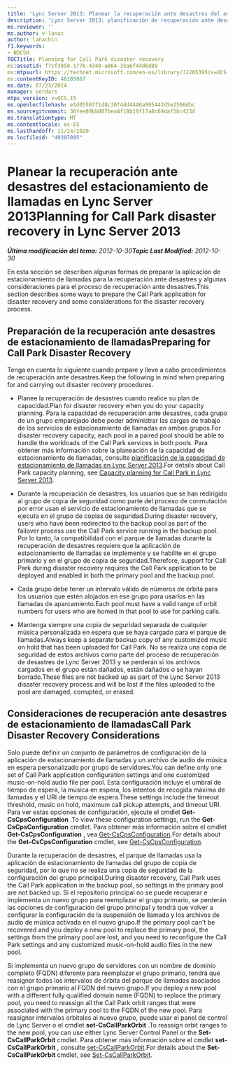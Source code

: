 ```yaml
---
title: 'Lync Server 2013: Planear la recuperación ante desastres del estacionamiento de llamadas'
description: 'Lync Server 2013: planificación de recuperación ante desastres de estacionamiento de llamadas.'
ms.reviewer: ''
ms.author: v-lanac
author: lanachin
f1.keywords:
- NOCSH
TOCTitle: Planning for Call Park disaster recovery
ms:assetid: f7cf3958-177b-4340-a864-35a6f44d6d88
ms:mtpsurl: https://technet.microsoft.com/en-us/library/JJ205395(v=OCS.15)
ms:contentKeyID: 48185867
ms.date: 07/23/2014
manager: serdars
mtps_version: v=OCS.15
ms.openlocfilehash: e1d05503f1d8c30f4dd4446a995442d5e2500dbc
ms.sourcegitcommit: 36fee89bb887bea4f18b19f17a8c69daf5bc423d
ms.translationtype: MT
ms.contentlocale: es-ES
ms.lasthandoff: 11/24/2020
ms.locfileid: "49397895"
---
```

# <a name="planning-for-call-park-disaster-recovery-in-lync-server-2013"></a><span data-ttu-id="f752c-103">Planear la recuperación ante desastres del estacionamiento de llamadas en Lync Server 2013</span><span class="sxs-lookup"><span data-stu-id="f752c-103">Planning for Call Park disaster recovery in Lync Server 2013</span></span>

<div data-xmlns="http://www.w3.org/1999/xhtml">

<div class="topic" data-xmlns="http://www.w3.org/1999/xhtml" data-msxsl="urn:schemas-microsoft-com:xslt" data-cs="https://msdn.microsoft.com/">

<div data-asp="https://msdn2.microsoft.com/asp">



</div>

<div id="mainSection">

<div id="mainBody"><span data-ttu-id="f752c-104">

<span> </span></span><span class="sxs-lookup"><span data-stu-id="f752c-104">

<span> </span></span></span>

<span data-ttu-id="f752c-105">_**Última modificación del tema:** 2012-10-30_</span><span class="sxs-lookup"><span data-stu-id="f752c-105">_**Topic Last Modified:** 2012-10-30_</span></span>

<span data-ttu-id="f752c-106">En esta sección se describen algunas formas de preparar la aplicación de estacionamiento de llamadas para la recuperación ante desastres y algunas consideraciones para el proceso de recuperación ante desastres.</span><span class="sxs-lookup"><span data-stu-id="f752c-106">This section describes some ways to prepare the Call Park application for disaster recovery and some considerations for the disaster recovery process.</span></span>

<div>

## <a name="preparing-for-call-park-disaster-recovery"></a><span data-ttu-id="f752c-107">Preparación de la recuperación ante desastres de estacionamiento de llamadas</span><span class="sxs-lookup"><span data-stu-id="f752c-107">Preparing for Call Park Disaster Recovery</span></span>

<span data-ttu-id="f752c-108">Tenga en cuenta lo siguiente cuando prepare y lleve a cabo procedimientos de recuperación ante desastres.</span><span class="sxs-lookup"><span data-stu-id="f752c-108">Keep the following in mind when preparing for and carrying out disaster recovery procedures.</span></span>

  - <span data-ttu-id="f752c-109">Planee la recuperación de desastres cuando realice su plan de capacidad.</span><span class="sxs-lookup"><span data-stu-id="f752c-109">Plan for disaster recovery when you do your capacity planning.</span></span> <span data-ttu-id="f752c-110">Para la capacidad de recuperación ante desastres, cada grupo de un grupo emparejado debe poder administrar las cargas de trabajo de los servicios de estacionamiento de llamadas en ambos grupos.</span><span class="sxs-lookup"><span data-stu-id="f752c-110">For disaster recovery capacity, each pool in a paired pool should be able to handle the workloads of the Call Park services in both pools.</span></span> <span data-ttu-id="f752c-111">Para obtener más información sobre la planeación de la capacidad de estacionamiento de llamadas, consulte [planificación de la capacidad de estacionamiento de llamadas en Lync Server 2013](lync-server-2013-capacity-planning-for-call-park.md).</span><span class="sxs-lookup"><span data-stu-id="f752c-111">For details about Call Park capacity planning, see [Capacity planning for Call Park in Lync Server 2013](lync-server-2013-capacity-planning-for-call-park.md).</span></span>

  - <span data-ttu-id="f752c-112">Durante la recuperación de desastres, los usuarios que se han redirigido al grupo de copia de seguridad como parte del proceso de conmutación por error usan el servicio de estacionamiento de llamadas que se ejecuta en el grupo de copias de seguridad.</span><span class="sxs-lookup"><span data-stu-id="f752c-112">During disaster recovery, users who have been redirected to the backup pool as part of the failover process use the Call Park service running in the backup pool.</span></span> <span data-ttu-id="f752c-113">Por lo tanto, la compatibilidad con el parque de llamadas durante la recuperación de desastres requiere que la aplicación de estacionamiento de llamadas se implemente y se habilite en el grupo primario y en el grupo de copia de seguridad.</span><span class="sxs-lookup"><span data-stu-id="f752c-113">Therefore, support for Call Park during disaster recovery requires the Call Park application to be deployed and enabled in both the primary pool and the backup pool.</span></span>

  - <span data-ttu-id="f752c-114">Cada grupo debe tener un intervalo válido de números de órbita para los usuarios que estén alojados en ese grupo para usarlos en las llamadas de aparcamiento.</span><span class="sxs-lookup"><span data-stu-id="f752c-114">Each pool must have a valid range of orbit numbers for users who are homed in that pool to use for parking calls.</span></span>

  - <span data-ttu-id="f752c-115">Mantenga siempre una copia de seguridad separada de cualquier música personalizada en espera que se haya cargado para el parque de llamadas.</span><span class="sxs-lookup"><span data-stu-id="f752c-115">Always keep a separate backup copy of any customized music on hold that has been uploaded for Call Park.</span></span> <span data-ttu-id="f752c-116">No se realiza una copia de seguridad de estos archivos como parte del proceso de recuperación de desastres de Lync Server 2013 y se perderán si los archivos cargados en el grupo están dañados, están dañados o se hayan borrado.</span><span class="sxs-lookup"><span data-stu-id="f752c-116">These files are not backed up as part of the Lync Server 2013 disaster recovery process and will be lost if the files uploaded to the pool are damaged, corrupted, or erased.</span></span>

</div>

<div>

## <a name="call-park-disaster-recovery-considerations"></a><span data-ttu-id="f752c-117">Consideraciones de recuperación ante desastres de estacionamiento de llamadas</span><span class="sxs-lookup"><span data-stu-id="f752c-117">Call Park Disaster Recovery Considerations</span></span>

<span data-ttu-id="f752c-118">Solo puede definir un conjunto de parámetros de configuración de la aplicación de estacionamiento de llamadas y un archivo de audio de música en espera personalizado por grupo de servidores.</span><span class="sxs-lookup"><span data-stu-id="f752c-118">You can define only one set of Call Park application configuration settings and one customized music-on-hold audio file per pool.</span></span> <span data-ttu-id="f752c-119">Esta configuración incluye el umbral de tiempo de espera, la música en espera, los intentos de recogida máxima de llamadas y el URI de tiempo de espera.</span><span class="sxs-lookup"><span data-stu-id="f752c-119">These settings include the timeout threshold, music on hold, maximum call pickup attempts, and timeout URI.</span></span> <span data-ttu-id="f752c-120">Para ver estas opciones de configuración, ejecute el cmdlet **Get-CsCpsConfiguration** .</span><span class="sxs-lookup"><span data-stu-id="f752c-120">To view these configuration settings, run the **Get-CsCpsConfiguration** cmdlet.</span></span> <span data-ttu-id="f752c-121">Para obtener más información sobre el cmdlet **Get-CsCpsConfiguration** , vea [Get-CsCpsConfiguration](https://docs.microsoft.com/powershell/module/skype/Get-CsCpsConfiguration).</span><span class="sxs-lookup"><span data-stu-id="f752c-121">For details about the **Get-CsCpsConfiguration** cmdlet, see [Get-CsCpsConfiguration](https://docs.microsoft.com/powershell/module/skype/Get-CsCpsConfiguration).</span></span>

<span data-ttu-id="f752c-122">Durante la recuperación de desastres, el parque de llamadas usa la aplicación de estacionamiento de llamadas del grupo de copia de seguridad, por lo que no se realiza una copia de seguridad de la configuración del grupo principal.</span><span class="sxs-lookup"><span data-stu-id="f752c-122">During disaster recovery, Call Park uses the Call Park application in the backup pool, so settings in the primary pool are not backed up.</span></span> <span data-ttu-id="f752c-123">Si el repositorio principal no se puede recuperar e implementa un nuevo grupo para reemplazar el grupo primario, se perderán las opciones de configuración del grupo principal y tendrá que volver a configurar la configuración de la suspensión de llamada y los archivos de audio de música activada en el nuevo grupo.</span><span class="sxs-lookup"><span data-stu-id="f752c-123">If the primary pool can't be recovered and you deploy a new pool to replace the primary pool, the settings from the primary pool are lost, and you need to reconfigure the Call Park settings and any customized music-on-hold audio files in the new pool.</span></span>

<span data-ttu-id="f752c-124">Si implementa un nuevo grupo de servidores con un nombre de dominio completo (FQDN) diferente para reemplazar el grupo primario, tendrá que reasignar todos los intervalos de órbita del parque de llamadas asociados con el grupo primario al FQDN del nuevo grupo.</span><span class="sxs-lookup"><span data-stu-id="f752c-124">If you deploy a new pool with a different fully qualified domain name (FQDN) to replace the primary pool, you need to reassign all the Call Park orbit ranges that were associated with the primary pool to the FQDN of the new pool.</span></span> <span data-ttu-id="f752c-125">Para reasignar intervalos orbitales al nuevo grupo, puede usar el panel de control de Lync Server o el cmdlet **set-CsCallParkOrbit** .</span><span class="sxs-lookup"><span data-stu-id="f752c-125">To reassign orbit ranges to the new pool, you can use either Lync Server Control Panel or the **Set-CsCallParkOrbit** cmdlet.</span></span> <span data-ttu-id="f752c-126">Para obtener más información sobre el cmdlet **set-CsCallParkOrbit** , consulte [set-CsCallParkOrbit](https://docs.microsoft.com/powershell/module/skype/Set-CsCallParkOrbit).</span><span class="sxs-lookup"><span data-stu-id="f752c-126">For details about the **Set-CsCallParkOrbit** cmdlet, see [Set-CsCallParkOrbit](https://docs.microsoft.com/powershell/module/skype/Set-CsCallParkOrbit).</span></span>

<span data-ttu-id="f752c-127"></div>

</div>

<span> </span>

</div>

</div>

</span><span class="sxs-lookup"><span data-stu-id="f752c-127"></div>

</div>

<span> </span>

</div>

</div>

</span></span></div>

